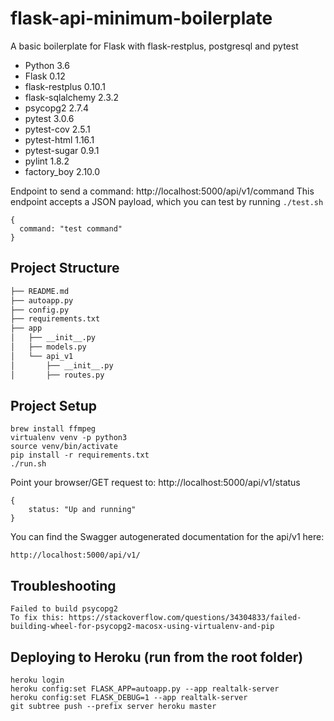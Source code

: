 # flask-api-minimum-boilerplate
A basic boilerplate for Flask with flask-restplus, postgresql and pytest

* Python 3.6
* Flask 0.12
* flask-restplus 0.10.1
* flask-sqlalchemy 2.3.2
* psycopg2 2.7.4
* pytest 3.0.6
* pytest-cov 2.5.1
* pytest-html 1.16.1
* pytest-sugar 0.9.1
* pylint 1.8.2
* factory_boy 2.10.0


Endpoint to send a command: http://localhost:5000/api/v1/command
This endpoint accepts a JSON payload, which you can test by running `./test.sh`
```
{
  command: "test command"
}
```

## Project Structure
  ```sh
  ├── README.md
  ├── autoapp.py
  ├── config.py
  ├── requirements.txt
  ├── app
  │   ├── __init__.py
  │   ├── models.py  
  │   └── api_v1
  │       ├── __init__.py
  │       ├── routes.py
  ```

## Project Setup
```
brew install ffmpeg
virtualenv venv -p python3
source venv/bin/activate
pip install -r requirements.txt
./run.sh
```
Point your browser/GET request to:
http://localhost:5000/api/v1/status

```
{
    status: "Up and running"
}
```
You can find the Swagger autogenerated documentation for the api/v1 here:
```
http://localhost:5000/api/v1/
```
## Troubleshooting
```
Failed to build psycopg2
To fix this: https://stackoverflow.com/questions/34304833/failed-building-wheel-for-psycopg2-macosx-using-virtualenv-and-pip
```


## Deploying to Heroku (run from the root folder)
```
heroku login
heroku config:set FLASK_APP=autoapp.py --app realtalk-server
heroku config:set FLASK_DEBUG=1 --app realtalk-server
git subtree push --prefix server heroku master
```
